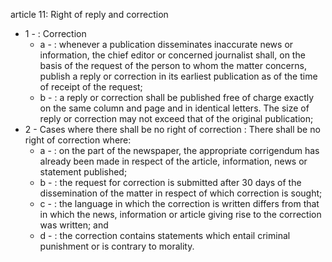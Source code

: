 article 11: Right of reply and correction 

<ul>
			<li>1 - : Correction<ul>
						<li>a - : whenever a publication disseminates inaccurate news or information, the chief editor or concerned journalist shall, on the basis of the request of the person to whom the matter concerns, publish a reply or correction in its earliest publication as of the time of receipt of the request; <ul>
						</ul></li>						<li>b - : a reply or correction shall be published free of charge exactly on the same column and page and in identical letters. The size of reply or correction may not exceed that of the original publication; <ul>
						</ul></li>			</ul></li>			<li>2 - Cases where there shall be no right of correction : There shall be no right of correction where: <ul>
						<li>a - : on the part of the newspaper, the appropriate corrigendum has already been made in respect of the article, information, news or statement published; <ul>
						</ul></li>						<li>b - : the request for correction is submitted after 30 days of the dissemination of the matter in respect of which correction is sought; <ul>
						</ul></li>						<li>c - : the language in which the correction is written differs from that in which the news, information or article giving rise to the correction was written; and <ul>
						</ul></li>						<li>d - : the correction contains statements which entail criminal punishment or is contrary to morality. <ul>
						</ul></li>			</ul></li></ul>